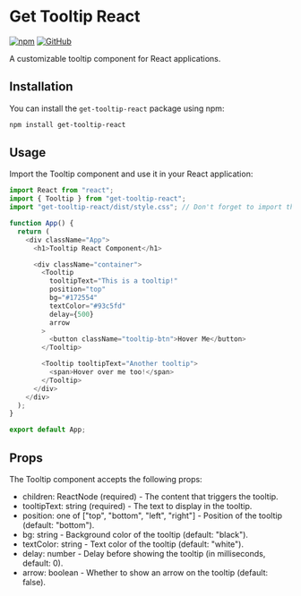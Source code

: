 # Get Tooltip React

[![npm](https://img.shields.io/npm/v/get-tooltip-react)](https://www.npmjs.com/package/get-tooltip-react)
[![GitHub](https://img.shields.io/github/license/khuranamanan/get-tooltip-react)](LICENSE)

A customizable tooltip component for React applications.

## Installation

You can install the `get-tooltip-react` package using npm:

```sh
npm install get-tooltip-react
```

## Usage

Import the Tooltip component and use it in your React application:

```js
import React from "react";
import { Tooltip } from "get-tooltip-react";
import "get-tooltip-react/dist/style.css"; // Don't forget to import the CSS for styling

function App() {
  return (
    <div className="App">
      <h1>Tooltip React Component</h1>

      <div className="container">
        <Tooltip
          tooltipText="This is a tooltip!"
          position="top"
          bg="#172554"
          textColor="#93c5fd"
          delay={500}
          arrow
        >
          <button className="tooltip-btn">Hover Me</button>
        </Tooltip>

        <Tooltip tooltipText="Another tooltip">
          <span>Hover over me too!</span>
        </Tooltip>
      </div>
    </div>
  );
}

export default App;
```

## Props
The Tooltip component accepts the following props:

- children: ReactNode (required) - The content that triggers the tooltip.
- tooltipText: string (required) - The text to display in the tooltip.
- position: one of ["top", "bottom", "left", "right"] - Position of the tooltip (default: "bottom").
- bg: string - Background color of the tooltip (default: "black").
- textColor: string - Text color of the tooltip (default: "white").
- delay: number - Delay before showing the tooltip (in milliseconds, default: 0).
- arrow: boolean - Whether to show an arrow on the tooltip (default: false).
